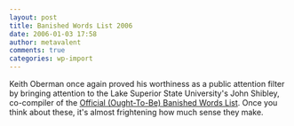```yaml
---
layout: post
title: Banished Words List 2006
date: 2006-01-03 17:58
author: metavalent
comments: true
categories: wp-import
---
```

Keith Oberman once again proved his worthiness as a public attention filter by bringing attention to the Lake Superior State University's John Shibley, co-compiler of the <a href="http://www.lssu.edu/banished/current.php">Official (Ought-To-Be) Banished Words List</a>.  Once you think about these, it's almost frightening how much sense they make.
